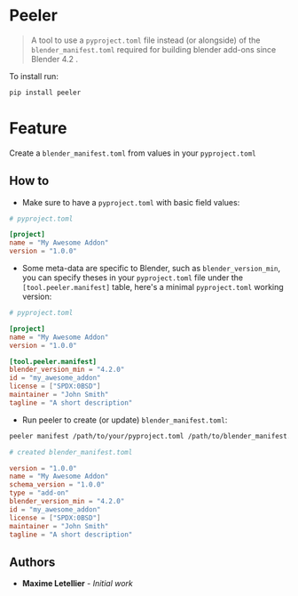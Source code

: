 # Peeler


>A tool to use a `pyproject.toml` file instead (or alongside) of the `blender_manifest.toml` required for building blender add-ons since Blender 4.2 .

To install run:

```bash
pip install peeler
```

# Feature

Create a `blender_manifest.toml` from values in your `pyproject.toml`

## How to

- Make sure to have a `pyproject.toml` with basic field values:

```toml
# pyproject.toml

[project]
name = "My Awesome Addon"
version = "1.0.0"
```

- Some meta-data are specific to Blender, such as `blender_version_min`, you can specify theses in your `pyproject.toml` file under the `[tool.peeler.manifest]` table, here's a minimal `pyproject.toml` working version:

```toml
# pyproject.toml

[project]
name = "My Awesome Addon"
version = "1.0.0"

[tool.peeler.manifest]
blender_version_min = "4.2.0"
id = "my_awesome_addon"
license = ["SPDX:0BSD"]
maintainer = "John Smith"
tagline = "A short description"
```

- Run peeler to create (or update) `blender_manifest.toml`:


```bash
peeler manifest /path/to/your/pyproject.toml /path/to/blender_manifest.toml
```

```toml
# created blender_manifest.toml

version = "1.0.0"
name = "My Awesome Addon"
schema_version = "1.0.0"
type = "add-on"
blender_version_min = "4.2.0"
id = "my_awesome_addon"
license = ["SPDX:0BSD"]
maintainer = "John Smith"
tagline = "A short description"
```


## Authors

<!-- markdownlint-disable MD013 -->

- **Maxime Letellier** - _Initial work_

<!-- markdownlint-enable MD013 -->

